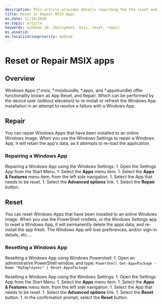 ```yaml
---
description: This article provides details regarding the the reset and repair of MSIX apps that have been deployed to a device.
title: Reset or Repair MSIX Apps
ms.date: 11/10/2020
ms.topic: article
keywords: windows 10, deployment, msix, reset, repair
ms.assetid:  
ms.localizationpriority: medium
---
```

  
# Reset or Repair MSIX apps

## Overview

Windows Apps (*.msix, *.msixbundle, *.appx, and *.appxbundle) offer functionality known as App Reset, and Repair. Which can be performed by the device user (without elevation) to re-install or refresh the Windows App installation in an attempt to resolve a failure with a Windows App.

## Repair

You can repair Windows Apps that have been installed to an online Windows image. When you use the Windows Settings to repair a Windows App, it will retain the app's data, as it attempts to re-load the application.

### Repairing a Windows App

Repairing a Windows App using the Windows Settings:
    1. Open the Settings App from the Start Menu.
    1. Select the **Apps** menu item.
    1. Select the **Apps & Features** menu item, from the left side navigation.
    1. Select the App that needs to be reset.
    1. Select the **Advanced options** link.
    1. Select the **Repair** button.


## Reset

You can reset Windows Apps that have been installed to an online Windows image. When you use the PowerShell cmdlets, or the Windows Settings app to reset a Windows App, it will permanently delete the apps data, and re-install the app fresh. The Windows App will lose preferences, and/or sign-in details, etc....


### Resetting a Windows App

Resetting a Windows App using Windows Powershell: 
    1. Open an administrative PowerShell window, and type:
        ```PowerShell
        Get-AppxPackage -Name "MyEmployees" | Reset-AppxPackage
        ```

Resetting a Windows App using the Windows Settings:
    1. Open the Settings App from the Start Menu.
    1. Select the **Apps** menu item.
    1. Select the **Apps & Features** menu item, from the left side navigation.
    1. Select the App that needs to be reset.
    1. Select the **Advanced options** link.
    1. Select the **Reset** button.
    1. In the confirmation prompt, select the **Reset** button.
